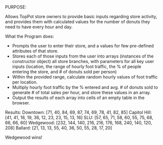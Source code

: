 PURPOSE:

Allows TopPot store owners to provide basic inputs regarding store activity, and provides them with calculated values for the number of donuts they need to have every hour and day.


What the Program does:

- Prompts the user to enter their store, and a values for few pre-defined attributes of that store.
- Stores each of those inputs from the user into arrays (instances of the constructor object) all store branches, with parameters for all key user inputs (location, the range of hourly foot traffic, the % of people entering the store, and # of donuts sold per person)
- Within the provided range, calculate random hourly values of foot traffic per location.
- Multiply hourly foot traffic by the % entered and avg. # of donuts sold to generate # of total sales per hour, and store these values in an array.
- Output the results of each array into cells of an empty table in the browser. 

Results:
Downtown: [71, 40, 84, 69, 87, 74, 69, 78, 41, 82, 85] 
Capitol Hill: [41, 41, 18, 19, 36, 12, 23, 23, 15, 13, 16]
SLU: [57, 65, 71, 58, 60, 55, 75, 68, 66, 66, 60]
Wedgewood: [232, 144, 140, 216, 216, 176, 168, 240, 140, 120, 208]
Ballard: [21, 13, 13, 55, 40, 36, 50, 55, 28, 17, 20]

Wedgewood wins!